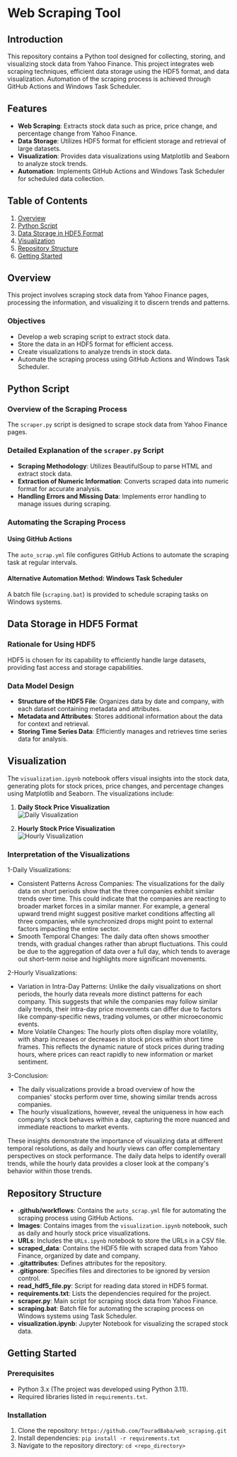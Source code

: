 # Web Scraping Tool

## Introduction

This repository contains a Python tool designed for collecting, storing, and visualizing stock data from Yahoo Finance. This project integrates web scraping techniques, efficient data storage using the HDF5 format, and data visualization. Automation of the scraping process is achieved through GitHub Actions and Windows Task Scheduler.

## Features

- **Web Scraping**: Extracts stock data such as price, price change, and percentage change from Yahoo Finance.
- **Data Storage**: Utilizes HDF5 format for efficient storage and retrieval of large datasets.
- **Visualization**: Provides data visualizations using Matplotlib and Seaborn to analyze stock trends.
- **Automation**: Implements GitHub Actions and Windows Task Scheduler for scheduled data collection.

## Table of Contents

1. [Overview](#Overview)
2. [Python Script](#python-script)
3. [Data Storage in HDF5 Format](#data-storage-in-hdf5-format)
4. [Visualization](#Visualization)
5. [Repository Structure](#repository-structure)
6. [Getting Started](#getting-started)

## Overview

This project involves scraping stock data from Yahoo Finance pages, processing the information, and visualizing it to discern trends and patterns.

### Objectives

- Develop a web scraping script to extract stock data.
- Store the data in an HDF5 format for efficient access.
- Create visualizations to analyze trends in stock data.
- Automate the scraping process using GitHub Actions and Windows Task Scheduler.

## Python Script

### Overview of the Scraping Process

The `scraper.py` script is designed to scrape stock data from Yahoo Finance pages.

### Detailed Explanation of the `scraper.py` Script

- **Scraping Methodology**: Utilizes BeautifulSoup to parse HTML and extract stock data.
- **Extraction of Numeric Information**: Converts scraped data into numeric format for accurate analysis.
- **Handling Errors and Missing Data**: Implements error handling to manage issues during scraping.

### Automating the Scraping Process

#### Using GitHub Actions

The `auto_scrap.yml` file configures GitHub Actions to automate the scraping task at regular intervals.

#### Alternative Automation Method: Windows Task Scheduler

A batch file (`scraping.bat`) is provided to schedule scraping tasks on Windows systems.

## Data Storage in HDF5 Format

### Rationale for Using HDF5

HDF5 is chosen for its capability to efficiently handle large datasets, providing fast access and storage capabilities.

### Data Model Design

- **Structure of the HDF5 File**: Organizes data by date and company, with each dataset containing metadata and attributes.
- **Metadata and Attributes**: Stores additional information about the data for context and retrieval.
- **Storing Time Series Data**: Efficiently manages and retrieves time series data for analysis.

## Visualization

The `visualization.ipynb` notebook offers visual insights into the stock data, generating plots for stock prices, price changes, and percentage changes using Matplotlib and Seaborn. The visualizations include:

1. **Daily Stock Price Visualization**  
   ![Daily Visualization](Images/Day.png)

2. **Hourly Stock Price Visualization**  
   ![Hourly Visualization](Images/Hours.png)

### Interpretation of the Visualizations
1-Daily Visualizations:
- Consistent Patterns Across Companies: The visualizations for the daily data on short periods show that the three companies exhibit similar trends over time. This could indicate that the companies are reacting to broader market forces in a similar manner. For example, a general upward trend might suggest positive market conditions affecting all three companies, while synchronized drops might point to external factors impacting the entire sector.
- Smooth Temporal Changes: The daily data often shows smoother trends, with gradual changes rather than abrupt fluctuations. This could be due to the aggregation of data over a full day, which tends to average out short-term noise and highlights more significant movements. 

2-Hourly Visualizations:
- Variation in Intra-Day Patterns: Unlike the daily visualizations on short periods, the hourly data reveals more distinct patterns for each company. This suggests that while the companies may follow similar daily trends, their intra-day price movements can differ due to factors like company-specific news, trading volumes, or other microeconomic events.
- More Volatile Changes: The hourly plots often display more volatility, with sharp increases or decreases in stock prices within short time frames. This reflects the dynamic nature of stock prices during trading hours, where prices can react rapidly to new information or market sentiment.

3-Conclusion:
- The daily visualizations provide a broad overview of how the companies' stocks perform over time, showing similar trends across companies.
- The hourly visualizations, however, reveal the uniqueness in how each company's stock behaves within a day, capturing the more nuanced and immediate reactions to market events.

These insights demonstrate the importance of visualizing data at different temporal resolutions, as daily and hourly views can offer complementary perspectives on stock performance. The daily data helps to identify overall trends, while the hourly data provides a closer look at the company's behavior within those trends.

## Repository Structure

- **.github/workflows**: Contains the `auto_scrap.yml` file for automating the scraping process using GitHub Actions.
- **Images**: Contains images from the `visualization.ipynb` notebook, such as daily and hourly stock price visualizations.
- **URLs**: Includes the `URLs.ipynb` notebook to store the URLs in a CSV file.
- **scraped_data**: Contains the HDF5 file with scraped data from Yahoo Finance, organized by date and company.
- **.gitattributes**: Defines attributes for the repository.
- **.gitignore**: Specifies files and directories to be ignored by version control.
- **read_hdf5_file.py**: Script for reading data stored in HDF5 format.
- **requirements.txt**: Lists the dependencies required for the project.
- **scraper.py**: Main script for scraping stock data from Yahoo Finance.
- **scraping.bat**: Batch file for automating the scraping process on Windows systems using Task Scheduler.
- **visualization.ipynb**: Jupyter Notebook for visualizing the scraped stock data.

## Getting Started

### Prerequisites

- Python 3.x (The project was developed using Python 3.11).
- Required libraries listed in `requirements.txt`.

### Installation

1. Clone the repository: `https://github.com/TouradBaba/web_scraping.git`
2. Install dependencies: `pip install -r requirements.txt`
3. Navigate to the repository directory: `cd <repo_directory>`
